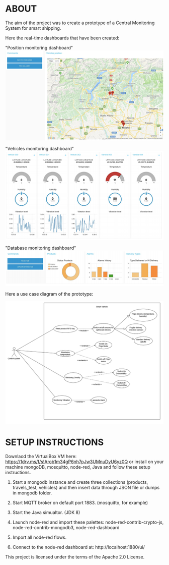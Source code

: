 # ABOUT

The aim of the project was to create a prototype of a Central Monitoring System for smart shipping.

Here the real-time dashboards that have been created:

"Position monitoring dashboard"
![A test image](screenshots/dashboard_1.png)

"Vehicles monitoring dashboard"
![A test image](screenshots/dashboard_2.png)

"Database monitoring dashboard"
![A test image](screenshots/dashboard_3.png)

Here a use case diagram of the prototype:

![A test image](screenshots/monitor_use_case.png)

# SETUP INSTRUCTIONS

Downlaod the VirtualBox VM here: https://1drv.ms/f/s!Arob1m34gP6nh7pJw3UMnuDyU6yz0Q 
or install on your machine mongoDB, mosquitto, node-red, Java and follow these setup instructions.

1. Start a mongodb instance and create three collections (products, travels_test, vehicles) and then insert data through JSON file 
    or dumps in mongodb folder.

2. Start MQTT broker on default port 1883. (mosquitto, for example)

3. Start the Java simualtor. (JDK 8)

4. Launch node-red and import these palettes: node-red-contrib-crypto-js, node-red-contrib-mongodb3, node-red-dashboard

5. Import all node-red flows.

6. Connect to the node-red dashboard at: http://localhost:1880/ui/

This project is licensed under the terms of the Apache 2.0 License.
